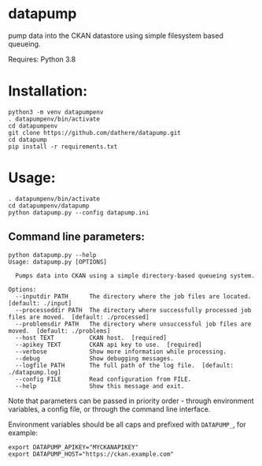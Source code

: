 # datapump
pump data into the CKAN datastore using simple filesystem based queueing.

Requires: Python 3.8

Installation:
=============

```
python3 -m venv datapumpenv
. datapumpenv/bin/activate
cd datapumpenv
git clone https://github.com/dathere/datapump.git
cd datapump
pip install -r requirements.txt
```

Usage:
======

```
. datapumpenv/bin/activate
cd datapumpenv/datapump
python datapump.py --config datapump.ini
```

Command line parameters:
------------------------

```
python datapump.py --help
Usage: datapump.py [OPTIONS]

  Pumps data into CKAN using a simple directory-based queueing system.

Options:
  --inputdir PATH      The directory where the job files are located.  [default: ./input]
  --processeddir PATH  The directory where successfully processed job files are moved.  [default: ./processed]
  --problemsdir PATH   The directory where unsuccessful job files are moved.  [default: ./problems]
  --host TEXT          CKAN host.  [required]
  --apikey TEXT        CKAN api key to use.  [required]
  --verbose            Show more information while processing.
  --debug              Show debugging messages.
  --logfile PATH       The full path of the log file.  [default: ./datapump.log]
  --config FILE        Read configuration from FILE.
  --help               Show this message and exit.
```

Note that parameters can be passed in priority order - through environment variables, a config file, or through the command line interface.

Environment variables should be all caps and prefixed with `DATAPUMP_`, for example:

```
export DATAPUMP_APIKEY="MYCKANAPIKEY"
export DATAPUMP_HOST="https://ckan.example.com"
```

